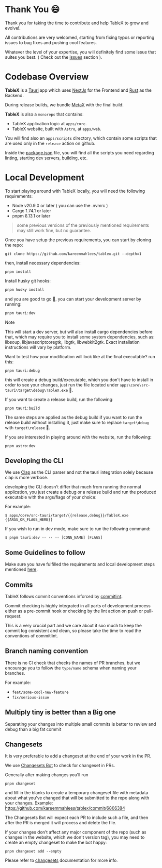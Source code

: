 # Thank You 😄

Thank you for taking the time to contribute and help TableX to grow and evolve!.

All contributions are very welcomed, starting from fixing typos or reporting issues to bug fixes and pushing cool features.

Whatever the level of your expertise, you will definitely find some issue that suites you best. ( Check out the [issues](https://github.com/kareemmahlees/tablex/issues) section ).

# Codebase Overview

**TableX** is a [Tauri](https://tauri.app/) app which uses [NextJs](https://nextjs.org/) for the Frontend and [Rust](https://www.rust-lang.org/) as the Backend.

During release builds, we bundle [MetaX](https://github.com/kareemmahlees/meta-x) with the final build.

**TableX** is also a `monorepo` that contains:

- TableX application logic at `apps/core`.
- TableX website, built with `Astro`, at `apps/web`.

You will find also an `apps/scripts` directory, which contain some scripts that are used only in the `release` action on github.

Inside the [package.json](../package.json) file, you will find all the scripts you need regarding linting, starting dev servers, building, etc.

# Local Development

To start playing around with TableX locally, you will need the following requirements:

- Node v20.9.0 or later ( you can use the .nvmrc )
- Cargo 1.74.1 or later
- pnpm 8.13.1 or later

> some previous versions of the previously mentioned requirements may still work fine, but no guarantee.

Once you have setup the previous requirements, you can start by cloning the repo:

```shell
git clone https://github.com/kareemmahlees/tablex.git --depth=1
```

then, install necessary dependencies:

```shell
pnpm install
```

Install husky git hooks:

```bash
pnpm husky install
```

and you are good to go 💫, you can start your development server by running:

```bash
pnpm tauri:dev
```

> [!NOTE]
> This will start a dev server, but will also install cargo dependencies before that, which may require you to install some system dependencies, such as: libsoup, libjavascriptcoregtk, libgtk, libwebkit2gtk. Exact installation instructions will vary by platform.

Want to test how your modification will look like at the final executable? run this:

```shell
pnpm tauri:debug
```

this will create a debug build/executable, which you don't have to install in order to see your changes, just run the file located under `apps\core\src-tauri\target\debug\TableX.exe` :partying_face:.

If you want to create a release build, run the following:

```shell
pnpm tauri:build
```

The same steps are applied as the debug build if you want to run the release build without installing it, just make sure to replace `target\debug` with `target\release` :rocket:.

If you are interested in playing around with the website, run the following:

```shell
pnpm astro:dev
```

## Developing the CLI

We use [Clap]() as the CLI parser and not the tauri integration solely because clap is more verbose.

developing the CLI doesn't differ that much from running the normal application, you just create a debug or a release build and run the produced executable with the args/flags of your choice:

For example:

```shell
$ apps/core/src-tauri/target/{{release,debug}}/TableX.exe {{ARGS_OR_FLAGS_HERE}}
```

If you wish to run in dev mode, make sure to run the following command:

```shell
$ pnpm tauri:dev -- -- -- [CONN_NAME] [FLAGS]
```

## Some Guidelines to follow

Make sure you have fulfilled the requirements and local development steps mentioned [here](#local-development).

## Commits

TableX follows commit conventions inforced by [commitlint](https://github.com/conventional-changelog/commitlint).

Commit checking is highly integrated in all parts of development process either as a pre-commit hook or checking by the lint action on push or pull-request.

This is a very crucial part and we care about it soo much to keep the commit log consistent and clean, so please take the time to read the conventions of commitlint.

## Branch naming convention

There is no CI check that checks the names of PR branches, but we encourage you to follow the `type/name` schema when naming your branches.

For example:

- `feat/some-cool-new-feature`
- `fix/serious-issue`

## Multiply tiny is better than a Big one

Separating your changes into multiple small commits is better to review and debug than a big fat commit

## Changesets

It is very preferable to add a changeset at the end of your work in the PR.

We use [Changesets Bot](https://github.com/changesets/bot) to check for changeset in PRs.

Generally after making changes you'll run

```shell
pnpm changeset
```

and fill in the blanks to create a temporary changeset file with metadata about what you've changed that will be submitted to the repo along with your changes. Example: https://github.com/kareemmahlees/tablex/commit/6806384

The Changesets Bot will expect each PR to include such a file, and then after the PR is merged it will process and delete the file.

If your changes don't affect any major component of the repo (such as changes in the website, which we don't version tag), you may need to create an empty changeset to make the bot happy:

```shell
pnpm changeset add --empty
```

Please refer to [changesets](https://github.com/changesets/changesets) documentation for more info.

